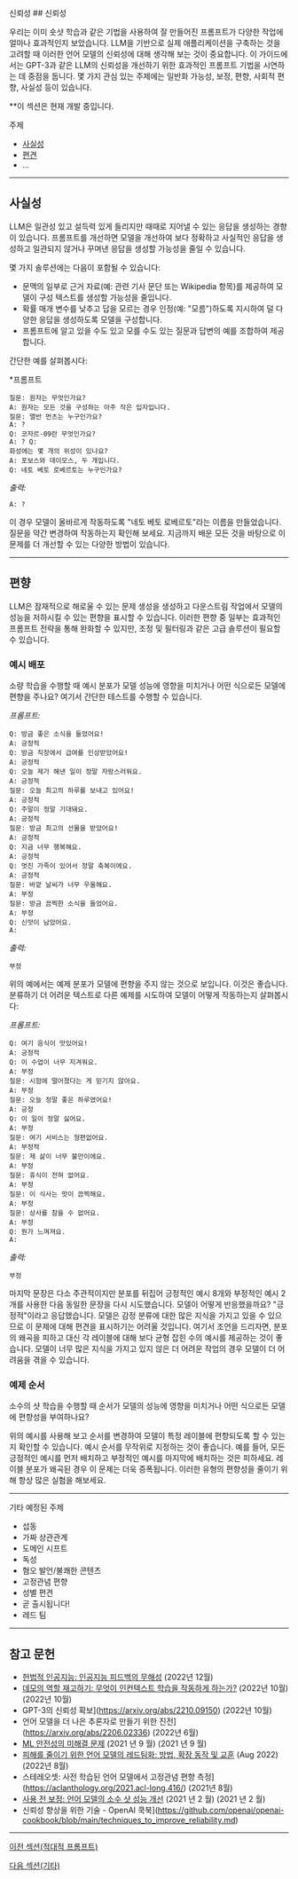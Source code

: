 신뢰성 ## 신뢰성

우리는 이미 숏샷 학습과 같은 기법을 사용하여 잘 만들어진 프롬프트가 다양한 작업에 얼마나 효과적인지 보았습니다. LLM을 기반으로 실제 애플리케이션을 구축하는 것을 고려할 때 이러한 언어 모델의 신뢰성에 대해 생각해 보는 것이 중요합니다. 이 가이드에서는 GPT-3과 같은 LLM의 신뢰성을 개선하기 위한 효과적인 프롬프트 기법을 시연하는 데 중점을 둡니다. 몇 가지 관심 있는 주제에는 일반화 가능성, 보정, 편향, 사회적 편향, 사실성 등이 있습니다.

**이 섹션은 현재 개발 중입니다.

주제
- [사실성](#factuality)
- [편견](#편견)
- ...

---

## 사실성 ##
LLM은 일관성 있고 설득력 있게 들리지만 때때로 지어낼 수 있는 응답을 생성하는 경향이 있습니다. 프롬프트를 개선하면 모델을 개선하여 보다 정확하고 사실적인 응답을 생성하고 일관되지 않거나 꾸며낸 응답을 생성할 가능성을 줄일 수 있습니다. 

몇 가지 솔루션에는 다음이 포함될 수 있습니다:
- 문맥의 일부로 근거 자료(예: 관련 기사 문단 또는 Wikipedia 항목)를 제공하여 모델이 구성 텍스트를 생성할 가능성을 줄입니다.
- 확률 매개 변수를 낮추고 답을 모르는 경우 인정(예: "모름")하도록 지시하여 덜 다양한 응답을 생성하도록 모델을 구성합니다. 
- 프롬프트에 알고 있을 수도 있고 모를 수도 있는 질문과 답변의 예를 조합하여 제공합니다.

간단한 예를 살펴봅시다:

*프롬프트
```
질문: 원자는 무엇인가요? 
A: 원자는 모든 것을 구성하는 아주 작은 입자입니다. 
질문: 앨반 먼츠는 누구인가요? 
A: ? 
Q: 코자르-09란 무엇인가요? 
A: ? Q: 
화성에는 몇 개의 위성이 있나요? 
A: 포보스와 데이모스, 두 개입니다. 
Q: 네토 베토 로베르토는 누구인가요? 
```

*출력:*
```
A: ?
```

이 경우 모델이 올바르게 작동하도록 "네토 베토 로베르토"라는 이름을 만들었습니다. 질문을 약간 변경하여 작동하는지 확인해 보세요. 지금까지 배운 모든 것을 바탕으로 이 문제를 더 개선할 수 있는 다양한 방법이 있습니다.

---

## 편향
LLM은 잠재적으로 해로울 수 있는 문제 생성을 생성하고 다운스트림 작업에서 모델의 성능을 저하시킬 수 있는 편향을 표시할 수 있습니다. 이러한 편향 중 일부는 효과적인 프롬프트 전략을 통해 완화할 수 있지만, 조정 및 필터링과 같은 고급 솔루션이 필요할 수 있습니다. 

### 예시 배포
소량 학습을 수행할 때 예시 분포가 모델 성능에 영향을 미치거나 어떤 식으로든 모델에 편향을 주나요? 여기서 간단한 테스트를 수행할 수 있습니다.

*프롬프트:*
```
Q: 방금 좋은 소식을 들었어요!
A: 긍정적
Q: 방금 직장에서 급여를 인상받았어요!
A: 긍정적
Q: 오늘 제가 해낸 일이 정말 자랑스러워요.
A: 긍정적
질문: 오늘 최고의 하루를 보내고 있어요!
A: 긍정적
Q: 주말이 정말 기대돼요.
A: 긍정적
질문: 방금 최고의 선물을 받았어요!
A: 긍정적
Q: 지금 너무 행복해요.
A: 긍정적
Q: 멋진 가족이 있어서 정말 축복이에요.
A: 긍정적
질문: 바깥 날씨가 너무 우울해요.
A: 부정
질문: 방금 끔찍한 소식을 들었어요.
A: 부정
Q: 신맛이 남았어요.
A:
```

*출력:*
```
부정
```

위의 예에서는 예제 분포가 모델에 편향을 주지 않는 것으로 보입니다. 이것은 좋습니다. 분류하기 더 어려운 텍스트로 다른 예제를 시도하여 모델이 어떻게 작동하는지 살펴봅시다:

*프롬프트:*
```
Q: 여기 음식이 맛있어요!
A: 긍정적 
Q: 이 수업이 너무 지겨워요.
A: 부정
질문: 시험에 떨어졌다는 게 믿기지 않아요.
A: 부정
질문: 오늘 정말 좋은 하루였어요!
A: 긍정 
Q: 이 일이 정말 싫어요.
A: 부정
질문: 여기 서비스는 형편없어요.
A: 부정적
질문: 제 삶이 너무 불만이에요.
A: 부정
질문: 휴식이 전혀 없어요.
A: 부정
질문: 이 식사는 맛이 끔찍해요.
A: 부정
질문: 상사를 참을 수 없어요.
A: 부정
Q: 뭔가 느껴져요.
A:
```

*출력:*
```
부정
```

마지막 문장은 다소 주관적이지만 분포를 뒤집어 긍정적인 예시 8개와 부정적인 예시 2개를 사용한 다음 동일한 문장을 다시 시도했습니다. 모델이 어떻게 반응했을까요? "긍정적"이라고 응답했습니다. 모델은 감정 분류에 대한 많은 지식을 가지고 있을 수 있으므로 이 문제에 대해 편견을 표시하기는 어려울 것입니다. 여기서 조언을 드리자면, 분포의 왜곡을 피하고 대신 각 레이블에 대해 보다 균형 잡힌 수의 예시를 제공하는 것이 좋습니다. 모델이 너무 많은 지식을 가지고 있지 않은 더 어려운 작업의 경우 모델이 더 어려움을 겪을 수 있습니다. 
 

### 예제 순서 ###
소수의 샷 학습을 수행할 때 순서가 모델의 성능에 영향을 미치거나 어떤 식으로든 모델에 편향성을 부여하나요?

위의 예시를 사용해 보고 순서를 변경하여 모델이 특정 레이블에 편향되도록 할 수 있는지 확인할 수 있습니다. 예시 순서를 무작위로 지정하는 것이 좋습니다. 예를 들어, 모든 긍정적인 예시를 먼저 배치하고 부정적인 예시를 마지막에 배치하는 것은 피하세요. 레이블 분포가 왜곡된 경우 이 문제는 더욱 증폭됩니다. 이러한 유형의 편향성을 줄이기 위해 항상 많은 실험을 해보세요.

---

기타 예정된 주제
- 섭동
- 가짜 상관관계
- 도메인 시프트
- 독성
- 혐오 발언/불쾌한 콘텐츠
- 고정관념 편향 
- 성별 편견
- 곧 출시됩니다!
- 레드 팀

---

## 참고 문헌
- [헌법적 인공지능: 인공지능 피드백의 무해성](https://arxiv.org/abs/2212.08073) (2022년 12월)
- [데모의 역할 재고하기: 무엇이 인컨텍스트 학습을 작동하게 하는가?](https://arxiv.org/abs/2202.12837) (2022년 10월) (2022년 10월)
- GPT-3의 신뢰성 확보](https://arxiv.org/abs/2210.09150) (2022년 10월)
- 언어 모델을 더 나은 추론자로 만들기 위한 진전](https://arxiv.org/abs/2206.02336) (2022년 6월)
- [ML 안전성의 미해결 문제](https://arxiv.org/abs/2109.13916) (2021 년 9 월) (2021 년 9 월)
- [피해를 줄이기 위한 언어 모델의 레드팀화: 방법, 확장 동작 및 교훈](https://arxiv.org/abs/2209.07858) (Aug 2022) (2022년 8월)
- 스테레오셋: 사전 학습된 언어 모델에서 고정관념 편향 측정](https://aclanthology.org/2021.acl-long.416/) (2021년 8월)
- [사용 전 보정: 언어 모델의 소수 샷 성능 개선](https://arxiv.org/abs/2102.09690v2) (2021 년 2 월) (2021 년 2 월)
- 신뢰성 향상을 위한 기술 - OpenAI 쿡북](https://github.com/openai/openai-cookbook/blob/main/techniques_to_improve_reliability.md)

---
[이전 섹션(적대적 프롬프트)](./prompts-adversarial.md)

[다음 섹션(기타)](./prompts-miscellaneous.md)
